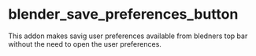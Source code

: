 # blender_save_preferences_button

This addon makes savig user preferences available from bledners top bar without the need to open the user preferences.
